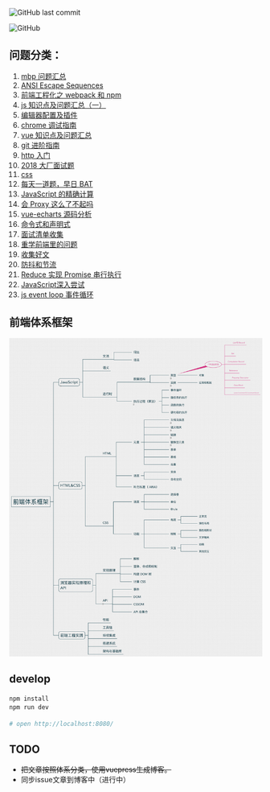 ![GitHub last commit](https://img.shields.io/github/last-commit/kangkai124/blog.svg?color=orange)

![GitHub](https://img.shields.io/github/license/kangkai124/blog.svg)

## 问题分类：
1. [mbp 问题汇总](https://github.com/kangkai124/blog/issues/1)
2. [ANSI Escape Sequences](https://github.com/kangkai124/blog/issues/2)
3. [前端工程化之 webpack 和 npm](https://github.com/kangkai124/blog/issues/3)
4. [js 知识点及问题汇总（一）](https://github.com/kangkai124/blog/issues/4)
5. [编辑器配置及插件](https://github.com/kangkai124/blog/issues/5)
6. [chrome 调试指南](https://github.com/kangkai124/blog/issues/6)
7. [vue 知识点及问题汇总](https://github.com/kangkai124/blog/issues/7)
8. [git 进阶指南](https://github.com/kangkai124/blog/issues/8)
9. [http 入门](https://github.com/kangkai124/blog/issues/9)
10. [2018 大厂面试题](https://github.com/kangkai124/blog/issues/10)
11. [css](https://github.com/kangkai124/blog/issues/11)
12. [每天一道题，早日 BAT](https://github.com/kangkai124/blog/issues/12)
13. [JavaScript 的精确计算](https://github.com/kangkai124/blog/issues/13)
14. [会 Proxy 这么了不起吗](https://github.com/kangkai124/blog/issues/14)
15. [vue-echarts 源码分析](https://github.com/kangkai124/blog/issues/15)
16. [命令式和声明式](https://github.com/kangkai124/blog/issues/17)
17. [面试清单收集](https://github.com/kangkai124/blog/issues/18)
18. [重学前端里的问题](https://github.com/kangkai124/blog/issues/19)
19. [收集好文](https://github.com/kangkai124/blog/issues/20)
20. [防抖和节流](https://github.com/kangkai124/blog/issues/21)
21. [Reduce 实现 Promise 串行执行](https://github.com/kangkai124/blog/issues/22)
22. [JavaScript深入尝试](https://github.com/kangkai124/blog/issues/23)
22. [js event loop 事件循环](https://github.com/kangkai124/blog/issues/24)

## 前端体系框架
![前端体系框架](./assets/fe-system.jpg)

## develop
```bash
npm install
npm run dev

# open http://localhost:8080/
```



## TODO
- <del>把文章按照体系分类，使用vuepress生成博客。</del>
- 同步issue文章到博客中（进行中）
